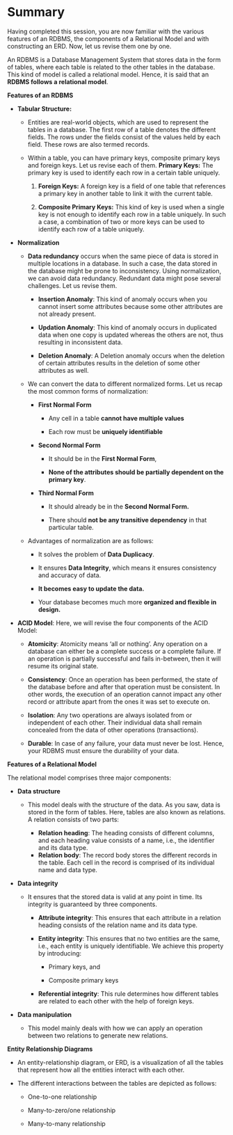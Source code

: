 ﻿# Summary

Having completed this session, you are now familiar with the various features of an RDBMS, the components of a Relational Model and with constructing an ERD. Now, let us revise them one by one.

An RDBMS is a Database Management System that stores data in the form of tables, where each table is related to the other tables in the database. This kind of model is called a relational model. Hence, it is said that an  **RDBMS follows a relational model**.

**Features of an RDBMS**

- **Tabular Structure:**
  
  - Entities are real-world objects, which are used to represent the tables in a database. The first row of a table denotes the different fields. The rows under the fields consist of the values held by each field. These rows are also termed records.
  
  - Within a table, you can have primary keys, composite primary keys and foreign keys. Let us revise each of them. **Primary Keys:**  The primary key is used to identify each row in a certain table uniquely.
    
    1. **Foreign Keys:**  A foreign key is a field of one table that references a primary key in another table to link it with the current table.
    
    2. **Composite Primary Keys:**  This kind of key is used when a single key is not enough to identify each row in a table uniquely. In such a case, a combination of two or more keys can be used to identify each row of a table uniquely.  

- **Normalization**
  
  - **Data redundancy**  occurs when the same piece of data is stored in multiple locations in a database. In such a case, the data stored in the database might be prone to inconsistency. Using normalization, we can avoid data redundancy. Redundant data might pose several challenges. Let us revise them.
    
    - **Insertion Anomaly**: This kind of anomaly occurs when you cannot insert some attributes because some other attributes are not already present.
    
    - **Updation Anomaly**: This kind of anomaly occurs in duplicated data when one copy is updated whereas the others are not, thus resulting in inconsistent data.
    
    - **Deletion Anomaly**: A Deletion anomaly occurs when the deletion of certain attributes results in the deletion of some other attributes as well.
  
  - We can convert the data to different normalized forms. Let us recap the most common forms of normalization:
    
    - **First Normal Form**
      
      - Any cell in a table  **cannot have multiple values**
      
      - Each row must be  **uniquely identifiable**
    
    - **Second Normal Form**
      
      - It should be in the **First Normal Form**,
      
      - **None of the attributes should be partially dependent on the primary key**.
    
    - **Third Normal Form**
      
      - It should already be in the  **Second Normal Form.**
      
      - There should  **not be any transitive dependency**  in that particular table.
  
  - Advantages of normalization are as follows:
    
    - It solves the problem of  **Data Duplicacy**.
    
    - It ensures **Data Integrity**, which means it ensures consistency and accuracy of data.
    
    - **It becomes easy to update the data.**
    
    - Your database becomes much more  **organized and flexible in design.**  

- **ACID Model**: Here, we will revise the four components of the ACID Model:
  
  - **Atomicity**: Atomicity means ‘all or nothing’. Any operation on a database can either be a complete success or a complete failure. If an operation is partially successful and fails in-between, then it will resume its original state.
  
  - **Consistency**: Once an operation has been performed, the state of the database before and after that operation must be consistent. In other words, the execution of an operation cannot impact any other record or attribute apart from the ones it was set to execute on.
  
  - **Isolation**: Any two operations are always isolated from or independent of each other. Their individual data shall remain concealed from the data of other operations (transactions).
  
  - **Durable**: In case of any failure, your data must never be lost. Hence, your RDBMS must ensure the durability of your data.

**Features of a Relational Model**

The relational model comprises three major components:

- **Data structure**
  
  - This model deals with the structure of the data. As you saw, data is stored in the form of tables. Here, tables are also known as relations. A relation consists of two parts:
    
    - **Relation heading**: The heading consists of different columns, and each heading value consists of a name, i.e., the identifier and its data type.
    - **Relation body**: The record body stores the different records in the table. Each cell in the record is comprised of its individual name and data type.

- **Data integrity**
  
  - It ensures that the stored data is valid at any point in time. Its integrity is guaranteed by three components.
    
    - **Attribute integrity**: This ensures that each attribute in a relation heading consists of the relation name and its data type.
    
    - **Entity integrity**: This ensures that no two entities are the same, i.e., each entity is uniquely identifiable. We achieve this property by introducing:
      
      - Primary keys, and
      
      - Composite primary keys
    
    - **Referential integrity**: This rule determines how different tables are related to each other with the help of foreign keys.

- **Data manipulation**
  
  - This model mainly deals with how we can apply an operation between two relations to generate new relations.

**Entity Relationship Diagrams**

- An entity-relationship diagram, or ERD, is a visualization of all the tables that represent how all the entities interact with each other.

- The different interactions between the tables are depicted as follows:
  
  - One-to-one relationship
  
  - Many-to-zero/one relationship
  
  - Many-to-many relationship
